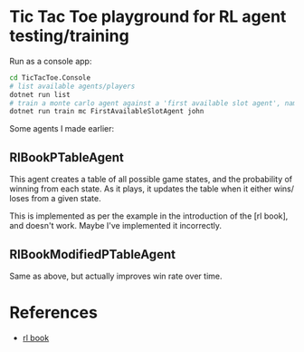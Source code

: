 # Tic Tac Toe playground for RL agent testing/training

Run as a console app:

```sh
cd TicTacToe.Console
# list available agents/players
dotnet run list
# train a monte carlo agent against a 'first available slot agent', name it 'john'
dotnet run train mc FirstAvailableSlotAgent john
```

Some agents I made earlier:

## RlBookPTableAgent

This agent creates a table of all possible game states, and the probability of
winning from each state. As it plays, it updates the table when it either wins/
loses from a given state.

This is implemented as per the example in the introduction of the [rl book], and
doesn't work. Maybe I've implemented it incorrectly.


## RlBookModifiedPTableAgent

Same as above, but actually improves win rate over time.


# References

- [rl book](https://www.amazon.com/Reinforcement-Learning-Introduction-Adaptive-Computation-ebook/dp/B008H5Q8VA)
